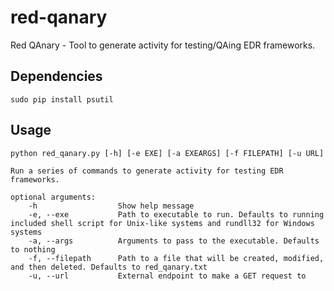# red-qanary
Red QAnary - Tool to generate activity for testing/QAing EDR frameworks.

## Dependencies
`sudo pip install psutil`

## Usage
```
python red_qanary.py [-h] [-e EXE] [-a EXEARGS] [-f FILEPATH] [-u URL]

Run a series of commands to generate activity for testing EDR frameworks.

optional arguments:
    -h                  Show help message
    -e, --exe           Path to executable to run. Defaults to running included shell script for Unix-like systems and rundll32 for Windows systems
    -a, --args          Arguments to pass to the executable. Defaults to nothing
    -f, --filepath      Path to a file that will be created, modified, and then deleted. Defaults to red_qanary.txt
    -u, --url           External endpoint to make a GET request to
```